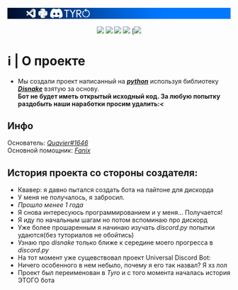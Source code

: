 ![TYRO BOT](assets/banner.png)
<p align="center">
    <img src=https://badgen.net/badge/disnake/%202.5.2%20/icon=discord>
    <img src=https://badgen.net/badge/Python/3.10.6/green/?icon=visualstudio>
    <img src=https://badgen.net/discord/online-members/cyZh7xPn2G/?icon=discord>
    <img src=https://badgen.net/badge/Python/3.10.6/green/?icon=visualstudio>
    [<img src=https://badgen.net/badge/Our%20server/icon=discord](https://discord.gg/cyZh7xPn2G)>
    
# ℹ | О проекте
- Мы создали проект написанный на [***python***](https://www.presenta.cc/lib) используя библиотеку [***Disnake***](https://docs.disnake.dev/en/latest/index.html) взятую за основу.
\
**Бот не будет иметь открытый исходный код. За любую попытку раздобыть наши наработки просим удалить:<**

## Инфо
Основатель: [*Quavier#1646*](https://github.com/Quavier)\
Основной помощник: [*Fanix*](https://github.com/Dicusti)

## История проекта со стороны создателя:
- Квавер: я давно пытался создать бота на пайтоне для дискорда
- У меня не получалось, я забросил.
- *Прошло менее 1 года*
- Я снова интересуюсь программированием и у меня... Получается!
- Я иду по начальным шагам но потом вспоминаю про дискорд
- Уже более прошаренным я начинаю изучать *discord.py* попытки удаются(без туториалов не обойтись)
- Узнаю про *disnake* только ближе к середине моего прогресса в *discord.py*
- На тот момент уже сущевствовал проект Universal Discord Bot:
- Ничего особенного в нем небыло, почему я его так назвал? Я хз лол
- Проект был переименован в *Tyro* и с того момента началась история ЭТОГО бота

